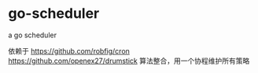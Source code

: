 # go-scheduler
a go scheduler



依赖于 
https://github.com/robfig/cron
https://github.com/openex27/drumstick 
算法整合，用一个协程维护所有策略
